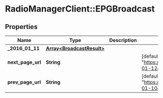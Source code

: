 # RadioManagerClient::EPGBroadcast

## Properties
Name | Type | Description | Notes
------------ | ------------- | ------------- | -------------
**_2016_01_11** | [**Array&lt;BroadcastResult&gt;**](BroadcastResult.md) |  | 
**next_page_url** | **String** |  | [default to &quot;https://raidiomanager.pluxbox.com/api/v1/broadcasts/epg/{identifier}/2016-01-12&quot;]
**prev_page_url** | **String** |  | [default to &quot;https://raidiomanager.pluxbox.com/pb/api/v1/broadcasts/epg/{identifier}/2016-01-10&quot;]


